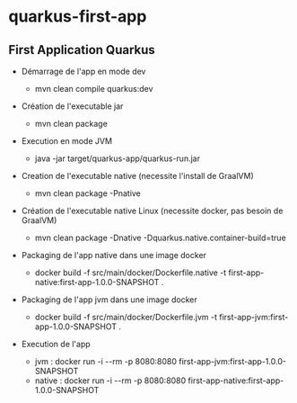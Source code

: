 # quarkus-first-app
## First Application Quarkus

- Démarrage de l'app en mode dev
  - mvn clean compile quarkus:dev
- Création de l'executable jar 
  - mvn clean package
- Execution en mode JVM
  - java -jar target/quarkus-app/quarkus-run.jar

- Creation de l'executable native (necessite l'install de GraalVM)
  - mvn clean package -Pnative
- Création de l'executable native Linux (necessite docker, pas besoin de GraalVM)
  - mvn clean package -Dnative -Dquarkus.native.container-build=true
- Packaging de l'app native dans une image docker
  - docker build -f src/main/docker/Dockerfile.native -t first-app-native:first-app-1.0.0-SNAPSHOT .
- Packaging de l'app jvm dans une image docker
  - docker build -f src/main/docker/Dockerfile.jvm -t first-app-jvm:first-app-1.0.0-SNAPSHOT .
- Execution de l'app
  - jvm : docker run -i --rm -p 8080:8080 first-app-jvm:first-app-1.0.0-SNAPSHOT
  - native : docker run -i --rm -p 8080:8080 first-app-native:first-app-1.0.0-SNAPSHOT
